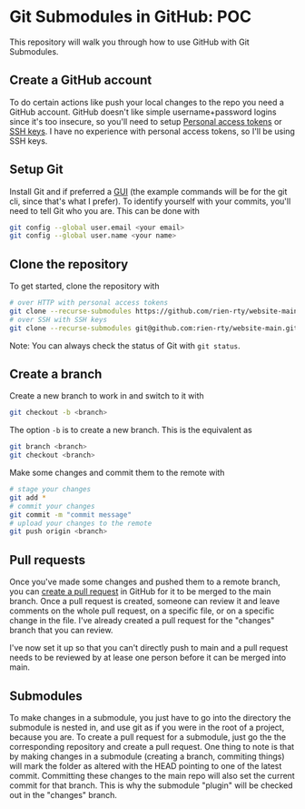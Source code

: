 # Git Submodules in GitHub: POC

This repository will walk you through how to use GitHub with Git Submodules.

## Create a GitHub account

To do certain actions like push your local changes to the repo you need a GitHub account. GitHub doesn't like simple username+password logins since it's too insecure, so you'll need to setup [Personal access tokens](https://docs.github.com/en/authentication/keeping-your-account-and-data-secure/managing-your-personal-access-tokens) or [SSH keys](https://docs.github.com/en/authentication/connecting-to-github-with-ssh/about-ssh). I have no experience with personal access tokens, so I'll be using SSH keys.

## Setup Git

Install Git and if preferred a [GUI](https://git-scm.com/downloads/guis) (the example commands will be for the git cli, since that's what I prefer). To identify yourself with your commits, you'll need to tell Git who you are. This can be done with

```sh
git config --global user.email <your email>
git config --global user.name <your name>
```

## Clone the repository

To get started, clone the repository with

```sh
# over HTTP with personal access tokens
git clone --recurse-submodules https://github.com/rien-rty/website-main.git
# over SSH with SSH keys
git clone --recurse-submodules git@github.com:rien-rty/website-main.git
```

Note: You can always check the status of Git with `git status`.

## Create a branch

Create a new branch to work in and switch to it with

```sh
git checkout -b <branch>
```

The option `-b` is to create a new branch. This is the equivalent as 

```sh
git branch <branch>
git checkout <branch>
```

Make some changes and commit them to the remote with

```sh
# stage your changes
git add *
# commit your changes
git commit -m "commit message"
# upload your changes to the remote
git push origin <branch>
```

## Pull requests

Once you've made some changes and pushed them to a remote branch, you can [create a pull request](https://docs.github.com/en/pull-requests/collaborating-with-pull-requests/proposing-changes-to-your-work-with-pull-requests/creating-a-pull-request) in GitHub for it to be merged to the main branch. Once a pull request is created, someone can review it and leave comments on the whole pull request, on a specific file, or on a specific change in the file. I've already created a pull request for the "changes" branch that you can review.

I've now set it up so that you can't directly push to main and a pull request needs to be reviewed by at lease one person before it can be merged into main.

## Submodules

To make changes in a submodule, you just have to go into the directory the submodule is nested in, and use git as if you were in the root of a project, because you are. To create a pull request for a submodule, just go the the corresponding repository and create a pull request. One thing to note is that by making changes in a submodule (creating a branch, commiting things) will mark the folder as altered with the HEAD pointing to one of the latest commit. Committing these changes to the main repo will also set the current commit for that branch. This is why the submodule "plugin" will be checked out in the "changes" branch.
